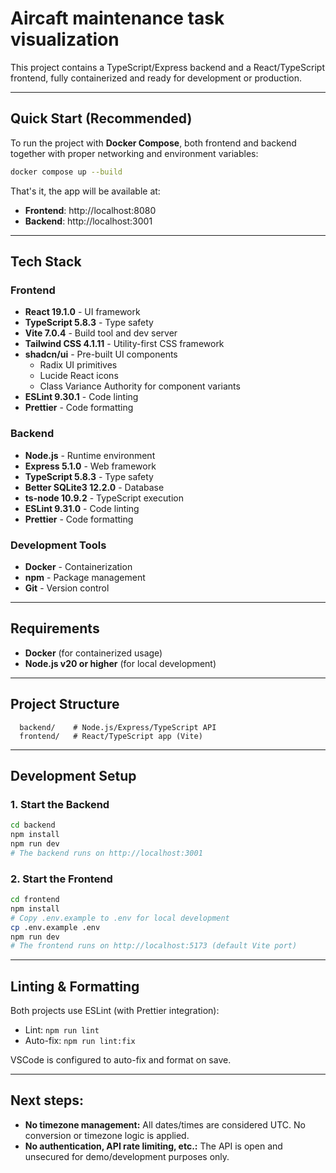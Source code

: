 # Aircaft maintenance task visualization

This project contains a TypeScript/Express backend and a React/TypeScript frontend, fully containerized and ready for development or production.

---

## Quick Start (Recommended)

To run the project with **Docker Compose**, both frontend and backend together with proper networking and environment variables:

```sh
docker compose up --build
```

That's it, the app will be available at:

- **Frontend**: http://localhost:8080
- **Backend**: http://localhost:3001

---

## Tech Stack

### Frontend

- **React 19.1.0** - UI framework
- **TypeScript 5.8.3** - Type safety
- **Vite 7.0.4** - Build tool and dev server
- **Tailwind CSS 4.1.11** - Utility-first CSS framework
- **shadcn/ui** - Pre-built UI components
  - Radix UI primitives
  - Lucide React icons
  - Class Variance Authority for component variants
- **ESLint 9.30.1** - Code linting
- **Prettier** - Code formatting

### Backend

- **Node.js** - Runtime environment
- **Express 5.1.0** - Web framework
- **TypeScript 5.8.3** - Type safety
- **Better SQLite3 12.2.0** - Database
- **ts-node 10.9.2** - TypeScript execution
- **ESLint 9.31.0** - Code linting
- **Prettier** - Code formatting

### Development Tools

- **Docker** - Containerization
- **npm** - Package management
- **Git** - Version control

---

## Requirements

- **Docker** (for containerized usage)
- **Node.js v20 or higher** (for local development)

---

## Project Structure

```
  backend/    # Node.js/Express/TypeScript API
  frontend/   # React/TypeScript app (Vite)
```

---

## Development Setup

### 1. Start the Backend

```sh
cd backend
npm install
npm run dev
# The backend runs on http://localhost:3001
```

### 2. Start the Frontend

```sh
cd frontend
npm install
# Copy .env.example to .env for local development
cp .env.example .env
npm run dev
# The frontend runs on http://localhost:5173 (default Vite port)
```

---

## Linting & Formatting

Both projects use ESLint (with Prettier integration):

- Lint: `npm run lint`
- Auto-fix: `npm run lint:fix`

VSCode is configured to auto-fix and format on save.

---

## Next steps:

- **No timezone management:** All dates/times are considered UTC. No conversion or timezone logic is applied.
- **No authentication, API rate limiting, etc.:** The API is open and unsecured for demo/development purposes only.
